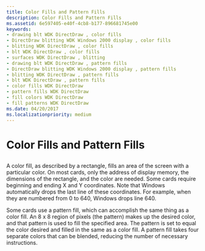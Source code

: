 ```yaml
---
title: Color Fills and Pattern Fills
description: Color Fills and Pattern Fills
ms.assetid: 6e597405-e40f-4cb8-b177-896681745e00
keywords:
- drawing blt WDK DirectDraw , color fills
- DirectDraw blitting WDK Windows 2000 display , color fills
- blitting WDK DirectDraw , color fills
- blt WDK DirectDraw , color fills
- surfaces WDK DirectDraw , blitting
- drawing blt WDK DirectDraw , pattern fills
- DirectDraw blitting WDK Windows 2000 display , pattern fills
- blitting WDK DirectDraw , pattern fills
- blt WDK DirectDraw , pattern fills
- color fills WDK DirectDraw
- pattern fills WDK DirectDraw
- fill colors WDK DirectDraw
- fill patterns WDK DirectDraw
ms.date: 04/20/2017
ms.localizationpriority: medium
---
```


# Color Fills and Pattern Fills


## <span id="ddk_color_fills_and_pattern_fills_gg"></span><span id="DDK_COLOR_FILLS_AND_PATTERN_FILLS_GG"></span>


A color fill, as described by a rectangle, fills an area of the screen with a particular color. On most cards, only the address of display memory, the dimensions of the rectangle, and the color are needed. Some cards require beginning and ending X and Y coordinates. Note that Windows automatically drops the last line of these coordinates. For example, when they are numbered from 0 to 640, Windows drops line 640.

Some cards use a pattern fill, which can accomplish the same thing as a color fill. An 8 x 8 region of pixels (the pattern) makes up the desired color, and that pattern is used to fill the specified area. The pattern is set to equal the color desired and filled in the same as a color fill. A pattern fill takes four separate colors that can be blended, reducing the number of necessary instructions.

 

 





